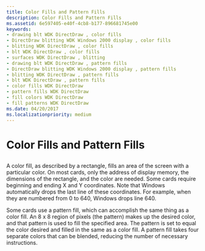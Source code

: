 ```yaml
---
title: Color Fills and Pattern Fills
description: Color Fills and Pattern Fills
ms.assetid: 6e597405-e40f-4cb8-b177-896681745e00
keywords:
- drawing blt WDK DirectDraw , color fills
- DirectDraw blitting WDK Windows 2000 display , color fills
- blitting WDK DirectDraw , color fills
- blt WDK DirectDraw , color fills
- surfaces WDK DirectDraw , blitting
- drawing blt WDK DirectDraw , pattern fills
- DirectDraw blitting WDK Windows 2000 display , pattern fills
- blitting WDK DirectDraw , pattern fills
- blt WDK DirectDraw , pattern fills
- color fills WDK DirectDraw
- pattern fills WDK DirectDraw
- fill colors WDK DirectDraw
- fill patterns WDK DirectDraw
ms.date: 04/20/2017
ms.localizationpriority: medium
---
```


# Color Fills and Pattern Fills


## <span id="ddk_color_fills_and_pattern_fills_gg"></span><span id="DDK_COLOR_FILLS_AND_PATTERN_FILLS_GG"></span>


A color fill, as described by a rectangle, fills an area of the screen with a particular color. On most cards, only the address of display memory, the dimensions of the rectangle, and the color are needed. Some cards require beginning and ending X and Y coordinates. Note that Windows automatically drops the last line of these coordinates. For example, when they are numbered from 0 to 640, Windows drops line 640.

Some cards use a pattern fill, which can accomplish the same thing as a color fill. An 8 x 8 region of pixels (the pattern) makes up the desired color, and that pattern is used to fill the specified area. The pattern is set to equal the color desired and filled in the same as a color fill. A pattern fill takes four separate colors that can be blended, reducing the number of necessary instructions.

 

 





